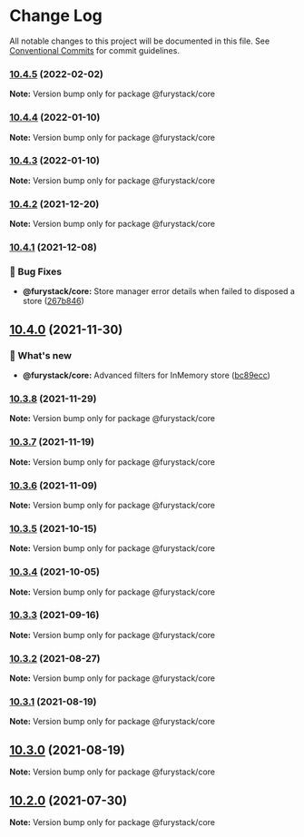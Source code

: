 # Change Log

All notable changes to this project will be documented in this file.
See [Conventional Commits](https://conventionalcommits.org) for commit guidelines.

### [10.4.5](https://github.com/furystack/furystack/compare/@furystack/core@10.4.4...@furystack/core@10.4.5) (2022-02-02)

**Note:** Version bump only for package @furystack/core






### [10.4.4](https://github.com/furystack/furystack/compare/@furystack/core@10.4.2...@furystack/core@10.4.4) (2022-01-10)

**Note:** Version bump only for package @furystack/core






### [10.4.3](https://github.com/furystack/furystack/compare/@furystack/core@10.4.2...@furystack/core@10.4.3) (2022-01-10)

**Note:** Version bump only for package @furystack/core






### [10.4.2](https://github.com/furystack/furystack/compare/@furystack/core@10.4.1...@furystack/core@10.4.2) (2021-12-20)

**Note:** Version bump only for package @furystack/core






### [10.4.1](https://github.com/furystack/furystack/compare/@furystack/core@10.4.0...@furystack/core@10.4.1) (2021-12-08)


### 🐛 Bug Fixes

* **@furystack/core:** Store manager error details when failed to disposed a store ([267b846](https://github.com/furystack/furystack/commit/267b8464f18b3470c0400c229b526165e17bcef8))




## [10.4.0](https://github.com/furystack/furystack/compare/@furystack/core@10.3.8...@furystack/core@10.4.0) (2021-11-30)


### 🚀 What's new

* **@furystack/core:** Advanced filters for InMemory store ([bc89ecc](https://github.com/furystack/furystack/commit/bc89ecc49781d9f6ec1b772662e00d3467b15227))




### [10.3.8](https://github.com/furystack/furystack/compare/@furystack/core@10.3.7...@furystack/core@10.3.8) (2021-11-29)

**Note:** Version bump only for package @furystack/core






### [10.3.7](https://github.com/furystack/furystack/compare/@furystack/core@10.3.6...@furystack/core@10.3.7) (2021-11-19)

**Note:** Version bump only for package @furystack/core






### [10.3.6](https://github.com/furystack/furystack/compare/@furystack/core@10.3.5...@furystack/core@10.3.6) (2021-11-09)

**Note:** Version bump only for package @furystack/core






### [10.3.5](https://github.com/furystack/furystack/compare/@furystack/core@10.3.4...@furystack/core@10.3.5) (2021-10-15)

**Note:** Version bump only for package @furystack/core






### [10.3.4](https://github.com/furystack/furystack/compare/@furystack/core@10.3.3...@furystack/core@10.3.4) (2021-10-05)

**Note:** Version bump only for package @furystack/core






### [10.3.3](https://github.com/furystack/furystack/compare/@furystack/core@10.3.2...@furystack/core@10.3.3) (2021-09-16)

**Note:** Version bump only for package @furystack/core






### [10.3.2](https://github.com/furystack/furystack/compare/@furystack/core@10.3.1...@furystack/core@10.3.2) (2021-08-27)

**Note:** Version bump only for package @furystack/core






### [10.3.1](https://github.com/furystack/furystack/compare/@furystack/core@10.3.0...@furystack/core@10.3.1) (2021-08-19)

**Note:** Version bump only for package @furystack/core






## [10.3.0](https://github.com/furystack/furystack/compare/@furystack/core@9.1.16...@furystack/core@10.3.0) (2021-08-19)

**Note:** Version bump only for package @furystack/core






## [10.2.0](https://github.com/furystack/furystack/compare/@furystack/core@9.1.16...@furystack/core@10.2.0) (2021-07-30)

**Note:** Version bump only for package @furystack/core
